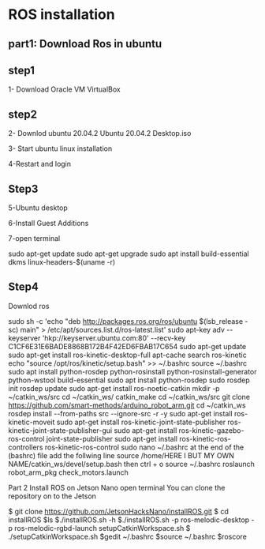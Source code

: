 # ROS installation


## part1: Download Ros in ubuntu
## step1
1- Download Oracle VM VirtualBox

## step2
2- Downlod ubuntu 20.04.2 Ubuntu 20.04.2 Desktop.iso

3- Start ubuntu linux installation

4-Restart and login

## Step3
5-Ubuntu desktop

6-Install Guest Additions

7-open terminal

sudo apt-get update sudo apt-get upgrade
sudo apt install build-essential dkms linux-headers-$(uname -r)

## Step4
Downlod ros

sudo sh -c 'echo "deb http://packages.ros.org/ros/ubuntu $(lsb_release -sc) main" > /etc/apt/sources.list.d/ros-latest.list' sudo apt-key adv --keyserver 'hkp://keyserver.ubuntu.com:80' --recv-key C1CF6E31E6BADE8868B172B4F42ED6FBAB17C654 sudo apt-get update sudo apt-get install ros-kinetic-desktop-full apt-cache search ros-kinetic echo "source /opt/ros/kinetic/setup.bash" >> ~/.bashrc source ~/.bashrc sudo apt install python-rosdep python-rosinstall python-rosinstall-generator python-wstool build-essential sudo apt install python-rosdep sudo rosdep init rosdep update sudo apt-get install ros-noetic-catkin mkdir -p ~/catkin_ws/src cd ~/catkin_ws/ catkin_make cd ~/catkin_ws/src git clone https://github.com/smart-methods/arduino_robot_arm.git cd ~/catkin_ws rosdep install --from-paths src --ignore-src -r -y sudo apt-get install ros-kinetic-moveit sudo apt-get install ros-kinetic-joint-state-publisher ros-kinetic-joint-state-publisher-gui sudo apt-get install ros-kinetic-gazebo-ros-control joint-state-publisher sudo apt-get install ros-kinetic-ros-controllers ros-kinetic-ros-control sudo nano ~/.bashrc at the end of the (bashrc) file add the follwing line source /home/HERE I BUT MY OWN NAME/catkin_ws/devel/setup.bash then ctrl + o source ~/.bashrc roslaunch robot_arm_pkg check_motors.launch

Part 2 Install ROS on Jetson Nano
open terminal You can clone the repository on to the Jetson

$ git clone https://github.com/JetsonHacksNano/installROS.git $ cd installROS $ls $./installROS.sh -h $./installROS.sh -p ros-melodic-desktop -p ros-melodic-rgbd-launch setupCatkinWorkspace.sh $ ./setupCatkinWorkspace.sh $gedit ~/.bashrc $source ~/.bashrc $roscore
